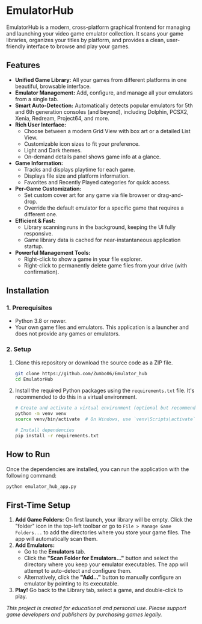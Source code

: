# EmulatorHub

EmulatorHub is a modern, cross-platform graphical frontend for managing and launching your video game emulator collection. It scans your game libraries, organizes your titles by platform, and provides a clean, user-friendly interface to browse and play your games.

## Features

*   **Unified Game Library:** All your games from different platforms in one beautiful, browsable interface.
*   **Emulator Management:** Add, configure, and manage all your emulators from a single tab.
*   **Smart Auto-Detection:** Automatically detects popular emulators for 5th and 6th generation consoles (and beyond), including Dolphin, PCSX2, Xenia, Redream, Project64, and more.
*   **Rich User Interface:**
    *   Choose between a modern Grid View with box art or a detailed List View.
    *   Customizable icon sizes to fit your preference.
    *   Light and Dark themes.
    *   On-demand details panel shows game info at a glance.
*   **Game Information:**
    *   Tracks and displays playtime for each game.
    *   Displays file size and platform information.
    *   Favorites and Recently Played categories for quick access.
*   **Per-Game Customization:**
    *   Set custom cover art for any game via file browser or drag-and-drop.
    *   Override the default emulator for a specific game that requires a different one.
*   **Efficient & Fast:**
    *   Library scanning runs in the background, keeping the UI fully responsive.
    *   Game library data is cached for near-instantaneous application startup.
*   **Powerful Management Tools:**
    *   Right-click to show a game in your file explorer.
    *   Right-click to permanently delete game files from your drive (with confirmation).

## Installation

### 1. Prerequisites
*   Python 3.8 or newer.
*   Your own game files and emulators. This application is a launcher and does not provide any games or emulators.

### 2. Setup
1.  Clone this repository or download the source code as a ZIP file.
    ```bash
    git clone https://github.com/Zumbo06/Emulator_hub
    cd EmulatorHub
    ```
2.  Install the required Python packages using the `requirements.txt` file. It's recommended to do this in a virtual environment.
    ```bash
    # Create and activate a virtual environment (optional but recommended)
    python -m venv venv
    source venv/bin/activate  # On Windows, use `venv\Scripts\activate`

    # Install dependencies
    pip install -r requirements.txt
    ```

## How to Run

Once the dependencies are installed, you can run the application with the following command:

```bash
python emulator_hub_app.py
```

## First-Time Setup

1.  **Add Game Folders:** On first launch, your library will be empty. Click the "folder" icon in the top-left toolbar or go to `File > Manage Game Folders...` to add the directories where you store your game files. The app will automatically scan them.
2.  **Add Emulators:**
    *   Go to the **Emulators** tab.
    *   Click the **"Scan Folder for Emulators..."** button and select the directory where you keep your emulator executables. The app will attempt to auto-detect and configure them.
    *   Alternatively, click the **"Add..."** button to manually configure an emulator by pointing to its executable.
3.  **Play!** Go back to the Library tab, select a game, and double-click to play.


_This project is created for educational and personal use. Please support game developers and publishers by purchasing games legally._
